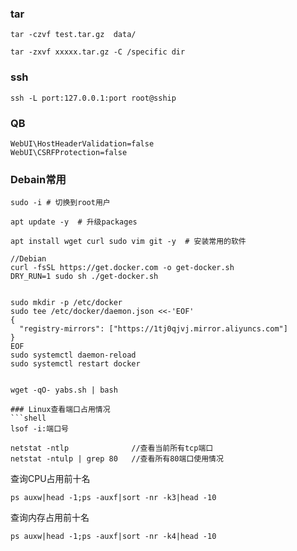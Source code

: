 ### tar
```shell
tar -czvf test.tar.gz  data/

tar -zxvf xxxxx.tar.gz -C /specific dir 
```

### ssh
```shell
ssh -L port:127.0.0.1:port root@sship
```

### QB
```
WebUI\HostHeaderValidation=false 
WebUI\CSRFProtection=false
```

### Debain常用
```shell
sudo -i # 切换到root用户

apt update -y  # 升级packages

apt install wget curl sudo vim git -y  # 安装常用的软件

//Debian
curl -fsSL https://get.docker.com -o get-docker.sh
DRY_RUN=1 sudo sh ./get-docker.sh


sudo mkdir -p /etc/docker
sudo tee /etc/docker/daemon.json <<-'EOF'
{
  "registry-mirrors": ["https://1tj0qjvj.mirror.aliyuncs.com"]
}
EOF
sudo systemctl daemon-reload
sudo systemctl restart docker


wget -qO- yabs.sh | bash

### Linux查看端口占用情况
```shell
lsof -i:端口号

netstat -ntlp              //查看当前所有tcp端口
netstat -ntulp | grep 80   //查看所有80端口使用情况
```

查询CPU占用前十名
```shell
ps auxw|head -1;ps -auxf|sort -nr -k3|head -10
```

查询内存占用前十名
```shell
ps auxw|head -1;ps -auxf|sort -nr -k4|head -10
```
